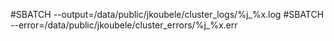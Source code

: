 #SBATCH --output=/data/public/jkoubele/cluster_logs/%j_%x.log
#SBATCH --error=/data/public/jkoubele/cluster_errors/%j_%x.err